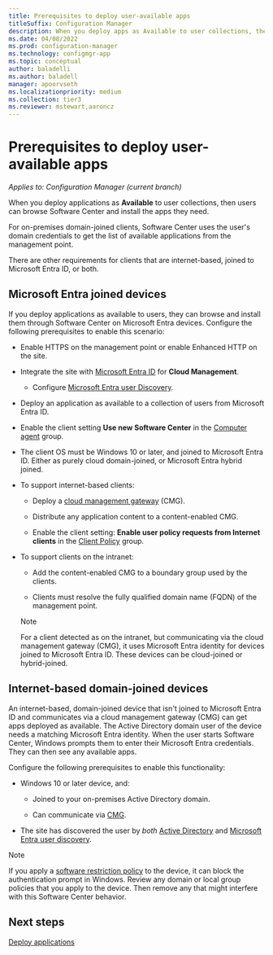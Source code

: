 ```yaml
---
title: Prerequisites to deploy user-available apps
titleSuffix: Configuration Manager
description: When you deploy apps as Available to user collections, there are other requirements for some types of clients.
ms.date: 04/08/2022
ms.prod: configuration-manager
ms.technology: configmgr-app
ms.topic: conceptual
author: baladelli
ms.author: baladell
manager: apoorvseth
ms.localizationpriority: medium
ms.collection: tier3
ms.reviewer: mstewart,aaroncz 
---
```


# Prerequisites to deploy user-available apps

*Applies to: Configuration Manager (current branch)*

When you deploy applications as **Available** to user collections, then users can browse Software Center and install the apps they need.

For on-premises domain-joined clients, Software Center uses the user's domain credentials to get the list of available applications from the management point.

There are other requirements for clients that are internet-based, joined to Microsoft Entra ID, or both.

<a name='azure-ad-joined-devices'></a>

## Microsoft Entra joined devices
<!-- 1322613 -->

If you deploy applications as available to users, they can browse and install them through Software Center on Microsoft Entra devices. Configure the following prerequisites to enable this scenario:

- Enable HTTPS on the management point or enable Enhanced HTTP on the site.<!-- memdocs#1761 -->

- Integrate the site with [Microsoft Entra ID](../../core/servers/deploy/configure/azure-services-wizard.md) for **Cloud Management**.

  - Configure [Microsoft Entra user Discovery](../../core/servers/deploy/configure/configure-discovery-methods.md#azureaadisc).

- Deploy an application as available to a collection of users from Microsoft Entra ID.

- Enable the client setting **Use new Software Center** in the [Computer agent](../../core/clients/deploy/about-client-settings.md#computer-agent) group.

- The client OS must be Windows 10 or later, and joined to Microsoft Entra ID. Either as purely cloud domain-joined, or Microsoft Entra hybrid joined.

- To support internet-based clients:

  - Deploy a [cloud management gateway](../../core/clients/manage/cmg/overview.md) (CMG).

  - Distribute any application content to a content-enabled CMG.

  - Enable the client setting: **Enable user policy requests from Internet clients** in the [Client Policy](../../core/clients/deploy/about-client-settings.md#client-policy) group.

- To support clients on the intranet:

  - Add the content-enabled CMG to a boundary group used by the clients.

  - Clients must resolve the fully qualified domain name (FQDN) of the management point.

  > [!NOTE]
  > For a client detected as on the intranet, but communicating via the cloud management gateway (CMG), it uses Microsoft Entra identity for devices joined to Microsoft Entra ID. These devices can be cloud-joined or hybrid-joined.<!--6935376-->

## Internet-based domain-joined devices

<!--7033501-->

An internet-based, domain-joined device that isn't joined to Microsoft Entra ID and communicates via a cloud management gateway (CMG) can get apps deployed as available. The Active Directory domain user of the device needs a matching Microsoft Entra identity. When the user starts Software Center, Windows prompts them to enter their Microsoft Entra credentials. They can then see any available apps.

Configure the following prerequisites to enable this functionality:

- Windows 10 or later device, and:

  - Joined to your on-premises Active Directory domain.

  - Can communicate via [CMG](../../core/clients/manage/cmg/plan-cloud-management-gateway.md).

- The site has discovered the user by _both_ [Active Directory](../../core/servers/deploy/configure/about-discovery-methods.md#bkmk_aboutUser) and [Microsoft Entra user discovery](../../core/servers/deploy/configure/about-discovery-methods.md#azureaddisc).

> [!NOTE]
> If you apply a [software restriction policy](/windows-server/identity/software-restriction-policies/administer-software-restriction-policies) to the device, it can block the authentication prompt in Windows. Review any domain or local group policies that you apply to the device. Then remove any that might interfere with this Software Center behavior.

## Next steps

[Deploy applications](../deploy-use/deploy-applications.md)
